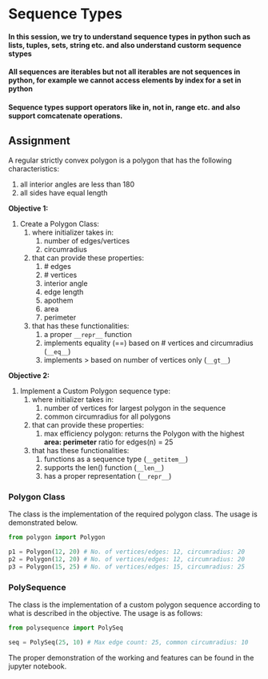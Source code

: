 # Sequence Types

#### In this session, we try to understand sequence types in python such as lists, tuples, sets, string etc. and also understand custorm sequence stypes
#### All sequences are iterables but not all iterables are not sequences in python, for example we cannot access elements by index for a set in python
#### Sequence types support operators like in, not in, range etc. and also support comcatenate operations.

## Assignment

A regular strictly convex polygon is a polygon that has the following characteristics:

1. all interior angles are less than 180
2. all sides have equal length

**Objective 1:**

1. Create a Polygon Class:
   1. where initializer takes in:
      1. number of edges/vertices
      2. circumradius
   2. that can provide these properties:
      1. \# edges
      2. \# vertices
      3. interior angle
      4. edge length
      5. apothem
      6. area
      7. perimeter
   3. that has these functionalities:
      1. a proper `__repr__` function
      2. implements equality (==) based on # vertices and circumradius (`__eq__`)
      3. implements > based on number of vertices only (`__gt__`)

**Objective 2:**

1. Implement a Custom Polygon sequence type:
   1. where initializer takes in:
      1. number of vertices for largest polygon in the sequence
      2. common circumradius for all polygons
   2. that can provide these properties:
      1. max efficiency polygon: returns the Polygon with the highest **area: perimeter** ratio for edges(n) = 25
   3. that has these functionalities:
      1. functions as a sequence type (`__getitem__`)
      2. supports the len() function (`__len__`)
      3. has a proper representation (`__repr__`)

### Polygon Class

The class is the implementation of the required polygon class. The usage is demonstrated below.

```python
from polygon import Polygon

p1 = Polygon(12, 20) # No. of vertices/edges: 12, circumradius: 20
p2 = Polygon(12, 20) # No. of vertices/edges: 12, circumradius: 20
p3 = Polygon(15, 25) # No. of vertices/edges: 15, circumradius: 25
```

### PolySequence

The class is the implementation of a custom polygon sequence according to what is described in the objective. The usage is as follows:

```python
from polysequence import PolySeq

seq = PolySeq(25, 10) # Max edge count: 25, common circumradius: 10
```

The proper demonstration of the working and features can be found in the jupyter notebook. 